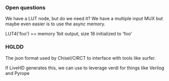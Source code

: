 
### Open questions

We have a LUT node, but do we need it? We have a multiple input MUX but maybe even easier is to use the async memory.

LUT4('foo') == memory 1bit output, size 16 initialized to 'foo'

### HGLDD

 The json format used by Chisel/CIRCT to interface with tools like surfer.

 If LiveHD generates this, we can use to leverage verdi for things like Verilog and Pyrope


